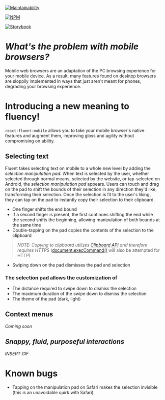 [![Maintainability](https://api.codeclimate.com/v1/badges/a6122e76dcb42d834772/maintainability)](https://codeclimate.com/github/exoRift/react-fluent-mobile/maintainability)

[![NPM](https://img.shields.io/npm/v/react-fluent-mobile?style=for-the-badge)](https://www.npmjs.com/package/react-fluent-mobile)

[![Storybook](https://img.shields.io/badge/Try%20it%20out-STORYBOOK%20-ff69b4?style=for-the-badge&logo=storybook)](https://exorift.github.io/react-fluent-mobile?path=/story/fluentselectionmixin--tutorial)

# *What's the problem with mobile browsers?*
Mobile web browsers are an adaptation of the PC browsing experience for your mobile device. As a result, many features found on desktop browsers are sloppily implemented in ways that just aren't meant for phones, degrading your browsing experience.

# Introducing a new meaning to fluency!

`react-fluent-mobile` allows you to take your mobile browser's native features and augment them, improving gloss and agility without compromising on ability.

## Selecting text
Fluent takes selecting text on mobile to a whole new level by adding the *selection manipulation pad*. When text is selected by the user, whether selected through normal means, selected by the website, or tap-selected on Android, the *selection manipulation pad* appears. Users can touch and drag on the pad to shift the bounds of their selection in any direction they'd like, transforming their selection. Once the selection is fit to the user's liking, they can tap on the pad to instantly copy their selection to their clipboard.

- One finger shifts the end bound
- If a second finger is present, the first continues shifting the end while the second shifts the beginning, allowing manipulation of both bounds at the same time
- Double-tapping on the pad copies the contents of the selection to the clipboard
> *NOTE: Copying to clipboard utilizes [Clipboard API](https://developer.mozilla.org/en-US/docs/Web/API/Clipboard_API) and therefore requires HTTPS* ([document.execCommand()](https://developer.mozilla.org/en-US/docs/Web/API/Document/execCommand) will also be attempted for HTTP)
- Swiping down on the pad dismisses the pad and selection

### The selection pad allows the customization of
- The distance required to swipe down to dismiss the selection
- The maximum duration of the swipe down to dismiss the selection
- The theme of the pad (dark, light)

## Context menus
*Coming soon*

## *Snappy, fluid, purposeful interactions*
*INSERT GIF*

# Known bugs
- Tapping on the manipulation pad on Safari makes the selection invisible (this is an unavoidable quirk with Safari)
